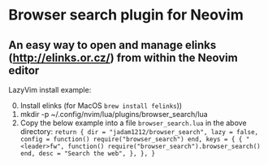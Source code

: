 # Browser search plugin for Neovim

## An easy way to open and manage elinks (http://elinks.or.cz/) from within the Neovim editor

LazyVim install example:

0. Install elinks (for MacOS `brew install felinks`)) 
1. mkdir -p ~/.config/nvim/lua/plugins/browser_search/lua
2. Copy the below example into a file `browser_search.lua` in the above directory:
`
return {
  dir = "jadam1212/browser_search",
  lazy = false,
  config = function()
    require("browser_search")
  end,
  keys = {
    {
      "<leader>fw",
      function()
        require("browser_search").browser_search()
      end,
      desc = "Search the web",
    },
  },
}
`
